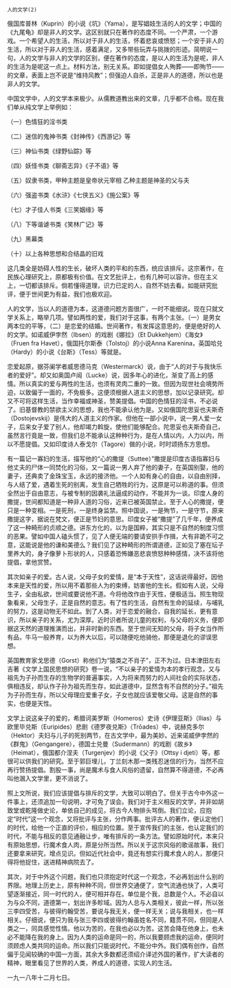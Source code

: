     人的文学(2) 

   俄国库普林（Kuprin）的小说《坑》（Yama），是写娼妓生活的人的文学；中国的《九尾龟》却是非人的文学。这区别就只在著作的态度不同。一个严肃，一个游戏。一个希望人的生活，所以对于非人的生活，怀着悲哀或愤怒；一个安于非人的生活，所以对于非人的生活，感着满足，又多带些玩弄与挑拨的形迹。简明说一句，人的文学与非人的文学的区别，便在著作的态度，是以人的生活为是呢，非人的生活为是呢这一点上。材料方法，别无关系。即如提倡女人殉葬——即殉节——的文章，表面上岂不说是“维持风教”；但强迫人自杀，正是非人的道德，所以也是非人的文学。

   中国文学中，人的文学本来极少。从儒教道教出来的文章，几乎都不合格。现在我们单从纯文学上举例如：

   （一）色情狂的淫书类

   （二）迷信的鬼神书类《封神传》《西游记》等

   （三）神仙书类《绿野仙踪》等

   （四）妖怪书类《聊斋志异》《子不语》等

   （五）奴隶书类，甲种主题是皇帝状元宰相 乙种主题是神圣的父与夫

   （六）强盗书类《水浒》《七侠五义》《施公案》等

   （七）才子佳人书类《三笑姻缘》等

   （八）下等谐谑书类《笑林广记》等

   （九）黑幕类

   （十）以上各种思想和合结晶的旧戏

   这几类全是妨碍人性的生长，破坏人类的平和的东西，统应该排斥。这宗著作，在民族心理研究上，原都极有价值。在文艺批评上，也有几种可以容许。但在主义上，一切都该排斥。倘若懂得道理，识力已定的人，自然不妨去看。如能研究批评，便于世间更为有益，我们也极欢迎。

   人的文学，当以人的道德为本，这道德问题方面很广，一时不能细说。现在只就文学关系上，略举几项。譬如两性的爱，我们对于这事，有两个主张。（一）是男女两本位的平等，（二）是恋爱的结婚。世间著作，有发挥这意思的，便是绝好的人的文学。如诺威伊孛然（Ibsen）的戏剧《娜拉》（Et Dukkehjem）《海女》（Fruen fra Havet），俄国托尔斯泰（Tolstoj）的小说Anna Karenina，英国哈兑（Hardy）的小说《台斯》（Tess）等就是。

   恋爱起原，据芬阑学者威思德马克（Westermarck）说，由于“人的对于与我快乐者的爱好”。却又如奥国卢闿（Lucke）说，因多年心的进化，渐变了高上的感情。所以真实的爱与两性的生活，也须有灵肉二重的一致。但因为现世社会境势所迫，以致偏于一面的，不免极多。这便须根据人道主义的思想，加以记录研究。却又不可将这样生活，当作幸福或神圣，赞美提倡。中国的色情狂的淫书，不必说了。旧基督教的禁欲主义的思想，我也不能承认他为是。又如俄国陀思妥也夫斯奇（Dostojevskij）是伟大的人道主义的作家。但他在一部小说中，说一男人爱一女子，后来女子爱了别人，他却竭力斡旋，使他们能够配合。陀思妥也夫斯奇自己，虽然言行竟是一致，但我们总不能承认这种种行为，是在人情以内，人力以内，所以不愿提倡。又如印度诗人泰戈尔（Tagore）做的小说，时时颂扬东方思想。

   有一篇记一寡妇的生活，描写他的“心的撒提（Suttee）”撒提是印度古语指寡妇与他丈夫的尸体一同焚化的习俗，又一篇说一男人弃了他的妻子，在英国别娶，他的妻子，还典卖了金珠宝玉，永远的接济他。一个人如有身心的自由，以自由别择，与人结了爱，遇着生死的别离，发生自己牺牲的行为，这原是可以称道的事。但须全然出于自由意志，与被专制的因袭礼法逼成的动作，不能并为一谈。印度人身的撒提，世间都知道是一种非人道的习俗，近来已被英国禁止。至于人心的撒提，便只是一种变相。一是死刑，一是终身监禁。照中国说，一是殉节，一是守节，原来撒提这字，据说在梵文，便正是节妇的意思。印度女子被“撒提”了几千年，便养成了这一种畸形的贞顺之德。讲东方化的，以为是国粹，其实只是不自然的制度习惯的恶果。譬如中国人磕头惯了，见了人便无端的要请安拱手作揖，大有非跪不可之意，这能说是他的谦和美德么？我们见了这种畸形的所谓道德，正如见了塞在坛子里养大的，身子像萝卜形状的人，只感着恐怖嫌恶悲哀愤怒种种感情，决不该将他提倡，拿他赏赞。

   其次如亲子的爱。古人说，父母子女的爱情，是“本于天性”，这话说得最好。因他本来是天性的爱，所以用不着那些人为的束缚，妨害他的生长。假如有人说，父母生子，全由私欲，世间或要说他不道。今将他改作由于天性，便极适当。照生物现象看来，父母生子，正是自然的意志。有了性的生活，自然有生命的延续，与哺乳的努力，这是动物无不如此。到了人类，对于恋爱的融合，自我的延长，更有意识，所以亲子的关系，尤为深厚。近时识者所说儿童的权利，与父母的义务，便即据这天然的道理推演而出，并非时新的东西。至于世间无知的父母，将子女当作所有品，牛马一般养育，以为养大以后，可以随便吃他骑他，那便是退化的谬误思想。

   英国教育家戈思德（Gorst）称他们为“猿类之不肖子”，正不为过。日本津田左右吉著《文学上国民思想的研究》卷一说，“不以亲子的爱情为本的孝行观念，又与祖先为子孙而生存的生物学的普遍事实，人为将来而努力的人间社会的实际状态，俱相违反，却认作子孙为祖先而生存，如此道德中，显然含有不自然的分子。”祖先为子孙而生存，所以父母理应爱重子女，子女也就应该爱敬父母。这是自然的事实，也便是天性。

   文学上说这亲子的爱的，希腊诃美罗斯（Homeros）史诗《伊理亚斯》（Ilias）与欧里毕兑斯（Euripides）悲剧《德罗夜兑斯》（Trōades）中，说赫克多尔（Hektor）夫妇与儿子的死别两节，在古文学中，最为美妙。近来诺威伊孛然的《群鬼》（Gengangere），德国士兑曼（Sudermann）的戏剧《故乡》（Heimat），俄国都介涅夫（Turgenjev）的小说《父子》（Ottsy i djeti）等，都很可以供我们的研究。至于郭巨埋儿，丁兰刻木那一类残忍迷信的行为，当然不应再行赞扬提倡。割股一事，尚是魔术与食人风俗的遗留，自然算不得道德，不必再叫他溷入文学里，更不消说了。

   照上文所说，我们应该提倡与排斥的文学，大致可以明白了。但关于古今中外这一件事上，还须追加一句说明，才可免了误会。我们对于主义相反的文学，并非如胡致堂或乾隆做史论，单依自己的成见，将古今人物排头骂倒。我们立论，应抱定“时代”这一个观念，又将批评与主张，分作两事。批评古人的著作，便认定他们的时代，给他一个正直的评价，相应的位置。至于宣传我们的主张，也认定我们的时代，不能与相反的意见通融让步，唯有排斥的一条方法。譬如原始时代，本来只有原始思想，行魔术食人肉，原是分所当然。所以关于这宗风俗的歌谣故事，我们还要拿来研究，增点见识。但如近代社会中，竟还有想实行魔术食人的人，那便只得将他捉住，送进精神病院去了。

   其次，对于中外这个问题，我们也只须抱定时代这一个观念，不必再划出什么别的界限。地理上历史上，原有种种不同，但世界交通便了，空气流通也快了，人类可望逐渐接近，同一时代的人，便可相并存在。单位是个我，总数是个人。不必自以为与众不同，道德第一，划出许多畛域。因为人总与人类相关，彼此一样，所以张三李四受苦，与彼得约翰受苦，要说与我无关，便一样无关；说与我相关，也一样相关。仔细说，便只为我与张三李四或彼得约翰虽姓名不同，籍贯不同，但同是人类之一，同具感觉性情。他以为苦的，在我也必以为苦。这苦会降在他身上，也未必不能降在我的身上。因为人类的运命是同一的，所以我要顾虑我的运命，便同时须顾虑人类共同的运命。所以我们只能说时代，不能分中外。我们偶有创作，自然偏于见闻较确的中国一方面，其余大多数都还须绍介译述外国的著作，扩大读者的精神，眼里看见了世界的人类，养成人的道德，实现人的生活。

   一九一八年十二月七日。

